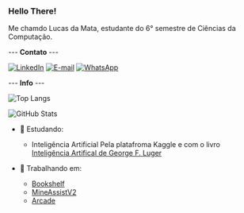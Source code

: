 ### Hello There!
Me chamdo Lucas da Mata, estudante do 6° semestre de Ciências da Computação.

--- **Contato** ---

[![LinkedIn](https://img.shields.io/badge/LinkedIn-0077B5?style=for-the-badge&logo=linkedin&logoColor=white)](https://www.linkedin.com/in/lucas-da-mata-941196190/)
[![E-mail](https://img.shields.io/badge/-Email-000?style=for-the-badge&logo=microsoft-outlook&logoColor=007BFF)](mailto:lucasmguima@outlook.com)
[![WhatsApp](https://img.shields.io/badge/WhatsApp-25D366?style=for-the-badge&logo=whatsapp&logoColor=white)](https://wa.me/55+11+993090572)

--- **Info** ---

![Top Langs](https://github-readme-stats-git-masterrstaa-rickstaa.vercel.app/api/top-langs/?username=LucasMGuima&layout=compact&bg_color=708F8D&border_color=8F7072&title_color=141515&text_color=141515)

![GitHub Stats](https://github-readme-stats.vercel.app/api?username=LucasMGuima&theme=transparent&bg_color=708F8D&border_color=8F7072&show_icons=true&icon_color=5A5946&title_color=141515&text_color=141515)

- 📖 Estudando:
  - Inteligência Artificial
    Pela platafroma Kaggle e com o livro [Inteligência Artifical de George F. Luger](https://www.bvirtual.com.br/NossoAcervo/Publicacao/180430)

- 📂 Trabalhando em:
  - [Bookshelf](https://github.com/LucasMGuima/Bookshelf)
  - [MineAssistV2](https://github.com/LucasMGuima/MineAssistV2)
  - [Arcade](https://github.com/LucasMGuima/Arcade)
